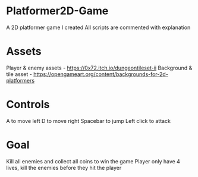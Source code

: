 # Platformer2D-Game
 A 2D platformer game I created
 All scripts are commented with explanation

# Assets
Player & enemy assets - https://0x72.itch.io/dungeontileset-ii
Background & tile asset - https://opengameart.org/content/backgrounds-for-2d-platformers

# Controls
A to move left
D to move right
Spacebar to jump
Left click to attack

# Goal
Kill all enemies and collect all coins to win the game
Player only have 4 lives, kill the enemies before they hit the player
